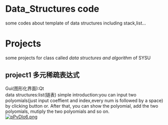 # Data_Structures code
some codes about template of data structures including stack,list...  
# Projects  
some projects for class called *data structures and algorithm* of SYSU  
## project1 多元稀疏表达式  
Gui(图形化界面):Qt  
data structures:list(链表)
simple introduction:you can input two polyomials(just input coeffient and index,every num is followed by a space) by clicking button or. After that, you can show the polyomial, add the two polyomials, mutiply the two polyomials and so on.  
[![pPvDlo6.png](https://z1.ax1x.com/2023/10/08/pPvDlo6.png)](https://imgse.com/i/pPvDlo6)


